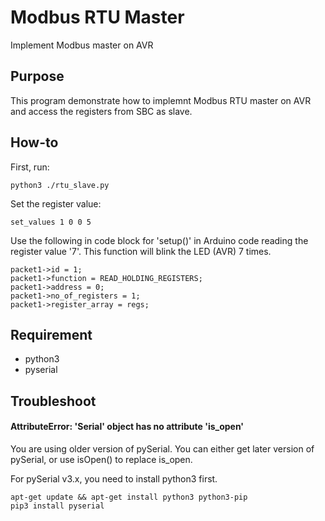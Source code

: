 Modbus RTU Master
=
Implement Modbus master on AVR

## Purpose
This program demonstrate how to implemnt Modbus RTU master on AVR and access the registers from SBC as slave.


## How-to
First, run:

    python3 ./rtu_slave.py

Set the register value:

    set_values 1 0 0 5

Use the following in code block for 'setup()' in Arduino code reading the register value '7'.
This function will blink the LED (AVR) 7 times.

    packet1->id = 1;
    packet1->function = READ_HOLDING_REGISTERS;
    packet1->address = 0;
    packet1->no_of_registers = 1;
    packet1->register_array = regs;
    

## Requirement
- python3
- pyserial
  
## Troubleshoot

#### AttributeError: 'Serial' object has no attribute 'is_open'
You are using older version of pySerial. You can either get later version of pySerial, or use isOpen() to replace is_open.

For pySerial v3.x, you need to install python3 first.

    apt-get update && apt-get install python3 python3-pip
    pip3 install pyserial